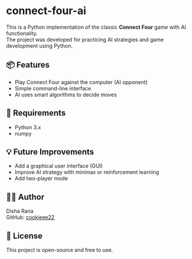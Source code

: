 # connect-four-ai

This is a Python implementation of the classic **Connect Four** game with AI functionality.  
The project was developed for practicing AI strategies and game development using Python.

## 📦 Features

- Play Connect Four against the computer (AI opponent)
- Simple command-line interface
- AI uses smart algorithms to decide moves

## 🔧 Requirements

- Python 3.x
- numpy


## 💡 Future Improvements

- Add a graphical user interface (GUI)
- Improve AI strategy with minimax or reinforcement learning
- Add two-player mode

## 👩‍💻 Author

Disha Rana  
GitHub: [cookieee22](https://github.com/cookieee22)

## 📄 License

This project is open-source and free to use.